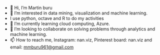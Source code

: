 - 👋 Hi, I’m Martin buru
- 👀 I’m interested in data mining, visualization and machine learning.
- I use python, octave and R to do my activities
- 🌱 I’m currently learning cloud computing, Azure.
- 💞️ I’m looking to collaborate on solving problems through analytics and machine learning. 
- 📫 How to reach me, Instagram: nan.viz, Pinterest board: nan.viz and email: mmburu961@gmail.com

<!---
mmburu8/mmburu8 is a ✨ special ✨ repository because its `README.md` (this file) appears on your GitHub profile.
You can click the Preview link to take a look at your changes.
--->
